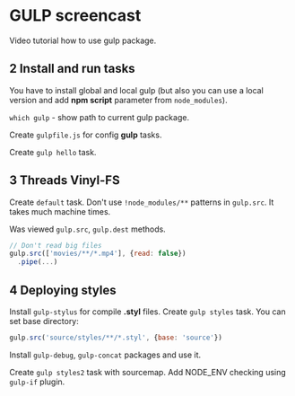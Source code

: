 # GULP screencast
Video tutorial how to use gulp package.
## 2 Install and run tasks
You have to install global and local gulp (but also you can use a local version and add **npm script** parameter from `node_modules`).

`which gulp` - show path to current gulp package.

Create `gulpfile.js` for config **gulp** tasks.

Create `gulp hello` task.

## 3 Threads Vinyl-FS

Create `default` task.
Don't use `!node_modules/**` patterns in `gulp.src`. It takes much machine times.

Was viewed `gulp.src`, `gulp.dest` methods.

```javascript
// Don't read big files
gulp.src(['movies/**/*.mp4'], {read: false})
  .pipe(...)
```
## 4 Deploying styles

Install `gulp-stylus` for compile **.styl** files. Create `gulp styles` task.
You can set base directory:
```javascript
gulp.src('source/styles/**/*.styl', {base: 'source'})
```
Install `gulp-debug`, `gulp-concat` packages and use it.

Create `gulp styles2` task with sourcemap.
Add NODE_ENV checking using `gulp-if` plugin.
